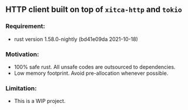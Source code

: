 ## HTTP client built on top of `xitca-http` and `tokio`

### Requirement:
- rust version 1.58.0-nightly (bd41e09da 2021-10-18)

### Motivation:
- 100% safe rust. All unsafe codes are outsourced to dependencies.
- Low memory footprint. Avoid pre-allocation whenever possible.

### Limitation:
- This is a WIP project.
